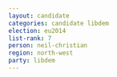 ```yaml
---
layout: candidate
categories: candidate libdem
election: eu2014
list-rank: 7
person: neil-christian
region: north-west
party: libdem
---
```

